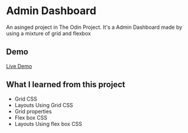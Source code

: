 
# Admin Dashboard

An asinged project in The Odin Project. It's a Admin Dashboard made by using a mixture of grid and flexbox

## Demo

[Live Demo](https://aliflikescoding.github.io/admin_dashboard_project/)


## What I learned from this project
- Grid CSS
- Layouts Using Grid CSS
- Grid properties
- Flex box CSS
- Layouts Using flex box CSS
